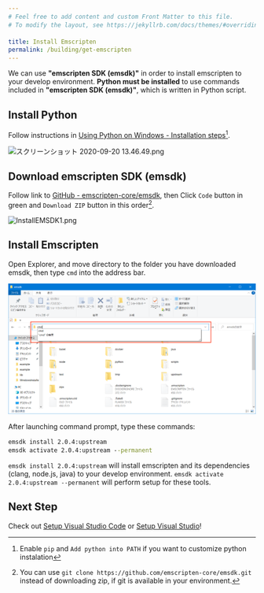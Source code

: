 ```yaml
---
# Feel free to add content and custom Front Matter to this file.
# To modify the layout, see https://jekyllrb.com/docs/themes/#overriding-theme-defaults

title: Install Emscripten
permalink: /building/get-emscripten
---
```


We can use **"emscripten SDK (emsdk)"** in order to install emscripten to your develop environment. **Python must be installed** to use commands included in **"emscripten SDK (emsdk)"**, which is written in Python script.

## Install Python

Follow instructions in [Using Python on Windows - Installation steps](https://docs.python.org/3/using/windows.html#installation-steps)[^custom-python].

[^custom-python]: Enable `pip` and `Add python into PATH` if you want to customize python instalation

![スクリーンショット 2020-09-20 13.46.49.png](https://qiita-image-store.s3.ap-northeast-1.amazonaws.com/0/158514/4d64cf59-fc85-eeee-b118-a34946b7abb1.png)

## Download emscripten SDK (emsdk)

Follow link to [GitHub - emscripten-core/emsdk](https://github.com/emscripten-core/emsdk/), then Click `Code` button in green and `Download ZIP` button in this order[^emsdk-git].

[^emsdk-git]: You can use `git clone https://github.com/emscripten-core/emsdk.git` instead of downloading zip, if git is available in your environment.

![InstallEMSDK1.png](https://qiita-image-store.s3.ap-northeast-1.amazonaws.com/0/158514/4b923473-ecf0-0266-950e-e5a8044ec60f.png)

## Install Emscripten

Open Explorer, and move directory to the folder you have downloaded emsdk, then type `cmd` into the address bar.

![launch-cmd](/assets/img/building/get-emscripten/launch-cmd.png)

After launching command prompt, type these commands:

```bat
emsdk install 2.0.4:upstream
emsdk activate 2.0.4:upstream --permanent
```

`emsdk install 2.0.4:upstream` will install emscripten and its dependencies (clang, node.js, java) to your develop environment.
`emsdk activate 2.0.4:upstream --permanent` will perform setup for these tools.

## Next Step

Check out [Setup Visual Studio Code](setup-vscode) or [Setup Visual Studio](setup-visualstudio)!
